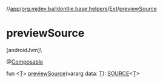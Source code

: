 //[app](../../../index.md)/[org.mjdev.balldontlie.base.helpers](../index.md)/[Ext](index.md)/[previewSource](preview-source.md)

# previewSource

[androidJvm]\

@[Composable](https://developer.android.com/reference/kotlin/androidx/compose/runtime/Composable.html)

fun &lt;[T](preview-source.md)&gt; [previewSource](preview-source.md)(vararg data: [T](preview-source.md)): [SOURCE](../index.md#1428666533%2FClasslikes%2F-912451524)&lt;[T](preview-source.md)&gt;
